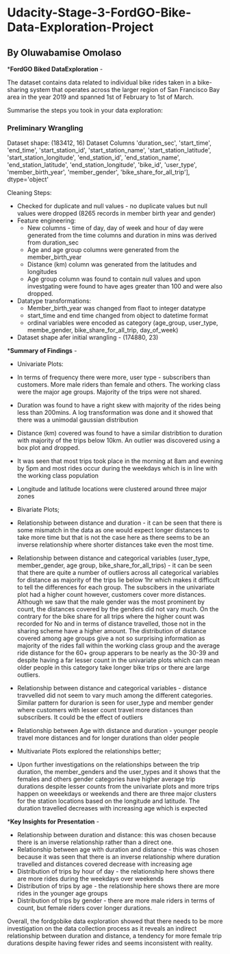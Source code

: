# Udacity-Stage-3-FordGO-Bike-Data-Exploration-Project

## By Oluwabamise Omolaso

***FordGO Biked DataExploration** - 

The dataset contains data related to individual bike rides taken in a bike-sharing system that operates across the larger region of San Francisco Bay area in the year 2019 and spanned 1st of February to 1st of March. 

Summarise the steps you took in your data exploration:

### Preliminary Wrangling
Dataset shape: (183412, 16)
Dataset Columns 
'duration_sec', 'start_time', 'end_time', 'start_station_id',
'start_station_name', 'start_station_latitude',
'start_station_longitude', 'end_station_id', 'end_station_name',
'end_station_latitude', 'end_station_longitude', 'bike_id', 'user_type',
'member_birth_year', 'member_gender', 'bike_share_for_all_trip'],
dtype='object'

Cleaning Steps:
- Checked for duplicate and null values - no duplicate values but null values were dropped (8265 records in member birth year and gender)
- Feature engineering:
  -  New columns - time of day, day of week and hour of day were generated from the time columns and duration in mins was derived from duration_sec
  -  Age and age group columns were generated from the member_birth_year
  -  Distance (km) column was generated from the latitudes and longitudes
  -  Age group column was found to contain null values and upon investgating were found to have ages greater than 100 and were also dropped.
- Datatype transformations:
  - Member_birth_year was changed from flaot to integer datatype
  - start_time and end time changed from object to datetime format  
  - ordinal variables were encoded as category (age_group, user_type, membe_gender, bike_share_for_all_trip, day_of_week)
- Dataset shape afer initial wrangling - (174880, 23)

***Summary of Findings** - 
- Univariate Plots:
- In terms of frequency there were more, user type - subscribers than customers. More male riders than female and others. The working class were the major age groups. Majority of the trips were not shared.
- Duration was found to have a right skew with majority of the rides being less than 200mins. A log transformation was done and it showed that there was a unimodal gaussian distribution
- Distance (km) covered was found to have a similar distribtion to duration with majority of the trips below 10km. An outlier was discovered using a box plot and dropped.
- It was seen that most trips took place in the morning at 8am and evening by 5pm and most rides occur during the weekdays which is in line with the working class population
- Longitude and latitude locations were clustered around three major zones

- Bivariate Plots;
-  Relationship between distance and duration - it can be seen that there is some mismatch in the data as one would expect longer distances to take more time but that is not the case here as there seems to be an inverse relationship where shorter distances take even the most time.
-  Relationship between distance and categorical variables (user_type, member_gender, age group, bike_share_for_all_trips) - it can be seen that there are quite a number of outliers across all categorical variables for distance as majority of the trips lie below 1hr which makes it difficult to tell the differences for each group. The subscibers in the univariate plot had a higher count however, customers cover more distances. Although we saw that the male gender was the most prominent by count, the distances covered by the genders did not vary much. On the contrary for the bike share for all trips where the higher count was recorded for No and in terms of distance travelled, those not in the sharing scheme have a higher amount. The distribution of distance covered among age groups give a not so surprising information as majority of the rides fall within the working class group and the average ride distance for the 60+ group apperars to be nearly as the 30-39 and despite having a far lesser count in the univariate plots which can mean older people in this category take longer bike trips or there are large outliers.
- Relationship between distance and categorical variables - distance travvelled did not seem to vary much among the different categories. Similar pattern for durarion is seen for user_type and member gender where customers with lesser count travel more distances than subscribers. It could be the effect of outliers
- Relationship between Age with distance and duration - younger people travel more distances and for longer durations than older people

- Multivariate Plots explored the relationships better;
- Upon further investigations  on the relationships between the trip duration, the member_genders and the user_types and it shows that the females and others gender categories have higher average trip durations despite lesser counts from the univariate plots and more trips happen on weeekdays or weekends and there are three major clusters for the station locations based on the longitude and latitude. The duration travelled decreases with increasing age which is expected

***Key Insights for Presentation** - 

- Relationship between duration and distance: this was chosen because there is an inverse relationship rather than a direct one.
- Relationship between age with duration and distance - this was chosen because it was seen that there is an inverse relationship where duration travelled and distances covered decrease with increasing age
- Distribution of trips by hour of day - the relationship here shows there are more rides during the weekdays over weekends
- Distribution of trips by age - the relationship here shows there are more rides in the younger age groups
- Distribution of trips by gender - there are more male riders in terms of count, but female riders cover longer durations.

Overall, the fordgobike data exploration showed that there needs to be more investigation on the data collection process as it reveals an indirect relationship between duration and distance, a tendency for more female trip durations despite having fewer rides and seems inconsistent with reality.

